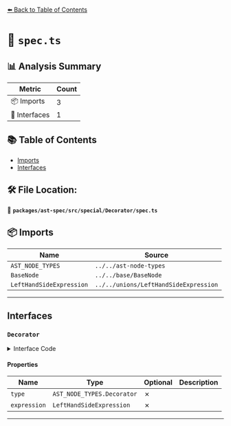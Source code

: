 [⬅️ Back to Table of Contents](../../../../../index.md)

# 📄 `spec.ts`

## 📊 Analysis Summary

| Metric | Count |
|--------|-------|
| 📦 Imports | 3 |
| 📐 Interfaces | 1 |

## 📚 Table of Contents

- [Imports](#imports)
- [Interfaces](#interfaces)

## 🛠️ File Location:
📂 **`packages/ast-spec/src/special/Decorator/spec.ts`**

## 📦 Imports

| Name | Source |
|------|--------|
| `AST_NODE_TYPES` | `../../ast-node-types` |
| `BaseNode` | `../../base/BaseNode` |
| `LeftHandSideExpression` | `../../unions/LeftHandSideExpression` |


---

## Interfaces

### `Decorator`

<details><summary>Interface Code</summary>

```ts
export interface Decorator extends BaseNode {
  type: AST_NODE_TYPES.Decorator;
  expression: LeftHandSideExpression;
}
```
</details>

#### Properties

| Name | Type | Optional | Description |
|------|------|----------|-------------|
| `type` | `AST_NODE_TYPES.Decorator` | ✗ |  |
| `expression` | `LeftHandSideExpression` | ✗ |  |


---